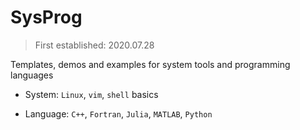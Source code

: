 # SysProg

> First established: 2020.07.28

Templates, demos and examples for system tools and programming languages

* System: `Linux`, `vim`, `shell` basics

* Language: `C++`, `Fortran`, `Julia`, `MATLAB`, `Python`